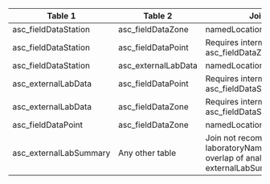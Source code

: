 |Table 1|Table 2|Join by field(s)|
|------------------|-------------------|--------------------|
asc_fieldDataStation|asc_fieldDataZone|namedLocation,startDate|
asc_fieldDataStation|asc_fieldDataPoint|Requires intermediate table: join via asc_fieldDataZone table|
asc_fieldDataStation|asc_externalLabData|namedLocation,startDate|
asc_externalLabData|asc_fieldDataPoint|Requires intermediate table: join via asc_fieldDataStation table|
asc_externalLabData|asc_fieldDataZone|Requires intermediate table: join via asc_fieldDataStation table|
asc_fieldDataPoint|asc_fieldDataZone|namedLocation,startDate,zoneNumber|
asc_externalLabSummary|Any other table|Join not recommended. Match by laboratoryName, analyte, method, and overlap of analysisDate with externalLabSummary dates.|
